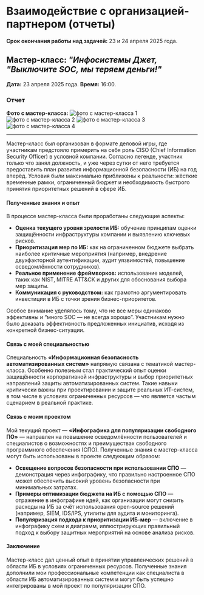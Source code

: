 # Взаимодействие с организацией-партнером (отчеты)
**Срок окончания работы над задачей:** 23 и 24 апреля 2025 года.

## Мастер-класс: _"Инфосистемы Джет, "Выключите SOC, мы теряем деньги!"_

**Дата:** 23 апреля 2025 года.
**Время:** 16:00.

### Отчет

**Фото с мастер-класса:**
![фото с мастер-класса 1](media/career_marathon/jet/photo_1.jpeg)
![фото с мастер-класса 2](media/career_marathon/jet/photo_2.jpeg)
![фото с мастер-класса 3](media/career_marathon/jet/photo_3.jpeg)
![фото с мастер-класса 4](media/career_marathon/jet/photo_4.jpeg)

___

Мастер-класс был организован в формате деловой игры, где участникам предстояло примерить на себя роль CISO (Chief 
Information Security Officer) в условной компании. Согласно легенде, участник только что занял должность, и уже через 
сутки от него требуется предоставить план развития информационной безопасности (ИБ) на год вперёд. Условия были 
максимально приближены к реальности: жёсткие временные рамки, ограниченный бюджет и необходимость быстрого принятия 
приоритетных решений в сфере ИБ.

#### Полученные знания и опыт

В процессе мастер-класса были проработаны следующие аспекты:
- **Оценка текущего уровня зрелости ИБ:** обучение принципам оценки защищённости инфраструктуры компании и выявлению 
ключевых рисков.
- **Приоритизация мер по ИБ:** как на ограниченном бюджете выбрать наиболее критичные мероприятия (например, внедрение 
двухфакторной аутентификации, аудит уязвимостей, повышение осведомлённости сотрудников).
- **Реальное применение фреймворков:** использование моделей, таких как NIST, MITRE ATT&CK и других для обоснования выбора
мер защиты.
- **Коммуникация с руководством:** как грамотно аргументировать инвестиции в ИБ с точки зрения бизнес-приоритетов.

Особое внимание уделялось тому, что не все меры одинаково эффективны и “много SOC — не всегда хорошо”. 
Участникам нужно было доказать эффективность предложенных инициатив, исходя из конкретной бизнес-ситуации.

#### Связь с моей специальностью

Специальность **«Информационная безопасность автоматизированных систем»** напрямую связана с тематикой мастер-класса. 
Особенно полезным стал практический опыт оценки защищённости корпоративной инфраструктуры и выбор приоритетных 
направлений защиты автоматизированных систем. Такие навыки критически важны при проектировании и защите реальных 
ИТ-систем, в том числе в условиях ограниченных ресурсов — что является частым сценарием в реальной практике.

#### Связь с моим проектом

Мой текущий проект — **«Инфографика для популяризации свободного ПО»** — направлен на повышение осведомлённости 
пользователей и специалистов о возможностях и преимуществах свободного программного обеспечения (СПО). Полученные 
знания с мастер-класса могут быть использованы в проекте следующим образом:
- **Освещение вопросов безопасности при использовании СПО** — демонстрация через инфографику, что правильно настроенное 
СПО может обеспечить высокий уровень безопасности при минимальных затратах.
- **Примеры оптимизации бюджета на ИБ с помощью СПО** — отражение в инфографике идей, как организации могут снизить 
расходы на ИБ за счёт использования open-source решений (например, SIEM, IDS/IPS, утилиты для аудита и мониторинга).
- **Популяризация подхода к приоритизации ИБ-мер** — включение в инфографику схем и диаграмм, иллюстрирующих правильный 
подход к выбору защитных мероприятий на основе анализа рисков.

#### Заключение

Мастер-класс дал ценный опыт в принятии управленческих решений в области ИБ в условиях ограниченных ресурсов. Полученные
знания дополнили мои профессиональные компетенции как специалиста в области ИБ автоматизированных систем и могут быть 
успешно интегрированы в мой проект по популяризации СПО.
